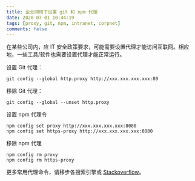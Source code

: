 ```yaml
---
title: 企业网络下设置 git 和 npm 代理
date: 2020-07-01 10:44:19
tags: [proxy, git, npm, intranet, corpnet]
comments: false
---
```


在某些公司内，应 IT 安全政策要求，可能需要设置代理才能访问互联网。相应地，一些工具/软件也需要设置代理才能正常运行。

设置 Git 代理：

```
git config --global http.proxy http://xxx.xxx.xxx.xxx:80
```

移除 Git 代理：

```
git config --global --unset http.proxy
```

设置 npm 代理令

```
npm config set proxy http://xxx.xxx.xxx.xxx:8080
npm config set https-proxy http://xxx.xxx.xxx.xxx:8080
```

移除 npm 代理

```
npm config rm proxy
npm config rm https-proxy
```

更多常用代理命令，请移步各搜索引擎或 [Stackoverflow](https://stackoverflow.com)。
